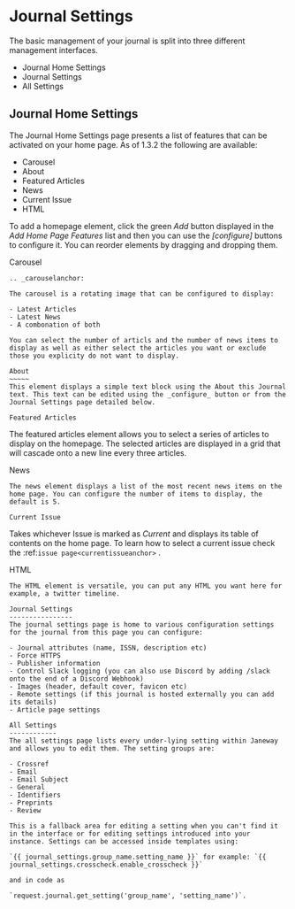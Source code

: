 Journal Settings
================

The basic management of your journal is split into three different management interfaces.

- Journal Home Settings
- Journal Settings
- All Settings

Journal Home Settings
---------------------
The Journal Home Settings page presents a list of features that can be activated on your home page. As of 1.3.2 the following are available:

- Carousel
- About
- Featured Articles
- News
- Current Issue
- HTML

To add a homepage element, click the green *Add* button displayed in the *Add Home Page Features* list and then you can use the *[configure]* buttons to configure it. You can reorder elements by dragging and dropping them.

Carousel 
~~~~~~~~
.. _carouselanchor:

The carousel is a rotating image that can be configured to display:

- Latest Articles
- Latest News
- A combonation of both

You can select the number of articls and the number of news items to display as well as either select the articles you want or exclude those you explicity do not want to display.

About
~~~~~
This element displays a simple text block using the About this Journal text. This text can be edited using the _configure_ button or from the Journal Settings page detailed below.

Featured Articles
~~~~~~~~~~~~~~~~~
The featured articles element allows you to select a series of articles to display on the homepage. The selected articles are displayed in a grid that will cascade onto a new line every three articles.

News
~~~~
The news element displays a list of the most recent news items on the home page. You can configure the number of items to display, the default is 5.

Current Issue
~~~~~~~~~~~~~
Takes whichever Issue is marked as *Current* and displays its table of contents on the home page. To learn how to select a current issue check the :ref:`issue page<currentissueanchor>` .

HTML
~~~~
The HTML element is versatile, you can put any HTML you want here for example, a twitter timeline.

Journal Settings
----------------
The journal settings page is home to various configuration settings for the journal from this page you can configure:

- Journal attributes (name, ISSN, description etc)
- Force HTTPS
- Publisher information
- Control Slack logging (you can also use Discord by adding /slack onto the end of a Discord Webhook)
- Images (header, default cover, favicon etc)
- Remote settings (if this journal is hosted externally you can add its details)
- Article page settings

All Settings
------------
The all settings page lists every under-lying setting within Janeway and allows you to edit them. The setting groups are:

- Crossref
- Email
- Email Subject
- General
- Identifiers
- Preprints
- Review

This is a fallback area for editing a setting when you can't find it in the interface or for editing settings introduced into your instance. Settings can be accessed inside templates using:

`{{ journal_settings.group_name.setting_name }}` for example: `{{ journal_settings.crosscheck.enable_crosscheck }}` 

and in code as 

`request.journal.get_setting('group_name', 'setting_name')`.